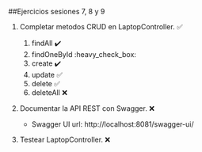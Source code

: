 ##Ejercicios sesiones 7, 8 y 9


1. Completar metodos CRUD en LaptopController. :white_check_mark:
   1. findAll :heavy_check_mark:
   2. findOneById :heavy_check_box:
   3. create :heavy_check_mark:
   4. update :white_check_mark:
   5. delete :white_check_mark:
   6. deleteAll :x:
   

2. Documentar la API REST con Swagger. :x:
   - Swagger UI url: http://localhost:8081/swagger-ui/


3. Testear LaptopController. :x: